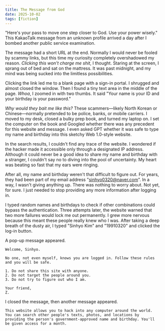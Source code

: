 ```yaml
---
title: The Message from God
date: 2025-10-02
tags: [fiction]
---
```


"Here's your pass to move one step closer to God. Use your power wisely." This KakaoTalk message from an unknown profile arrived a day after I bombed another public service examination.

The message had a short URL at the end. Normally I would never be fooled by scammy links, but this time my curiosity completely overshadowed my reason. *Clicking this won't charge me shit*, I thought. Staring at the screen, I sprang out of bed and sat on the mattress. It was past midnight, and my mind was being sucked into the limitless possibilities.

Clicking the link led me to a blank page with a sign-in portal. I shrugged and almost closed the window. Then I found a tiny text area in the middle of the page. *Whoa*, I zoomed in with two thumbs. It said "Your name is your ID and your birthday is your password."

*Why would they bait me like this?* These scammers—likely North Korean or Chinese—normally pretended to be police, banks, or mobile carriers. I moved to my desk, closed a bulky prep book, and turned my laptop on. I set the computer on the book and Googled whether there was any precedent for this website and message. I even asked GPT whether it was safe to type my name and birthday into this sketchy Web 1.0-style website.

In the search results, I couldn't find any trace of the website. I wondered if the hacker made it accessible only through a designated IP address. Although it could never be a good idea to share my name and birthday with a stranger, I couldn't say no to diving into the pool of uncertainty. My heart was beating so fast that my ears were ringing.

After all, my name and birthday weren't that difficult to figure out. For years, they had been part of my email address "sinhyo0320@naver.com". In a way, I wasn't giving anything up. There was nothing to worry about. Not yet, for sure. I just needed to stop providing any more information after logging in.

I typed random names and birthdays to check if other combinations could bypass the authentication. Three attempts later, the website warned that two more failures would lock me out permanently. I grew more nervous because this meant these people really knew who I was. After taking a deep breath of the dusty air, I typed "Sinhyo Kim" and "19910320" and clicked the log-in button.

A pop-up message appeared.

```
Welcome, Sinhyo.

No one, not even myself, knows you are logged in. Follow these rules and you will be safe.

1. Do not share this site with anyone.
2. Do not target the people around you.
3. Do not try to figure out who I am.

Your friend,
Z.
```

I closed the message, then another message appeared.

```
This website allows you to hack into any computer around the world. You can search other people's texts, photos, and locations by providing the person's government-approved name and birthday. You'll be given access for a month.
```